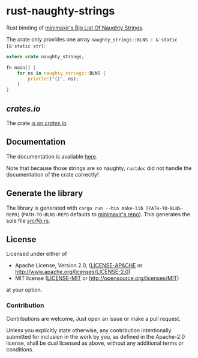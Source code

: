 # rust-naughty-strings
Rust binding of [minimaxir's Big List Of Naughty Strings][minimaxir-blns].

The crate only provides one array `naughty_strings::BLNS : &'static [&'static str]`:
```rust
extern crate naughty_strings;

fn main() {
    for ns in naughty_strings::BLNS {
        println!("{}", ns);
    }
}

```

## *crates.io*
The crate [is on *crates.io*][crate].

## Documentation
The documentation is available [here][doc].

Note that because those strings are so naughty, `rustdoc` did not handle the
documentation of the crate correctly!

## Generate the library
The library is generated with `cargo run --bin make-lib [PATH-TO-BLNS-REPO]`
(`PATH-TO-BLNS-REPO` defaults to [minimaxir's repo][PATH-TO-BLNS-REPO]).
This generates the sole file [*src/lib.rs*](src/lib.rs).

## License

Licensed under either of

 * Apache License, Version 2.0, ([LICENSE-APACHE](LICENSE-APACHE) or
   http://www.apache.org/licenses/LICENSE-2.0)
 * MIT license ([LICENSE-MIT](LICENSE-MIT) or
   http://opensource.org/licenses/MIT)

at your option.

### Contribution

Contributions are welcome, Just open an issue or make a pull request.

Unless you explicitly state otherwise, any contribution intentionally submitted
for inclusion in the work by you, as defined in the Apache-2.0 license, shall
be dual licensed as above, without any additional terms or conditions.

[PATH-TO-BLNS-REPO]: https://github.com/minimaxir/big-list-of-naughty-strings.git
[crate]: https://crates.io/crates/naughty-strings
[doc]: https://mcarton.github.io/rust-naughty-strings/doc-latest/naughty_strings/
[minimaxir-blns]: https://github.com/minimaxir/big-list-of-naughty-strings
